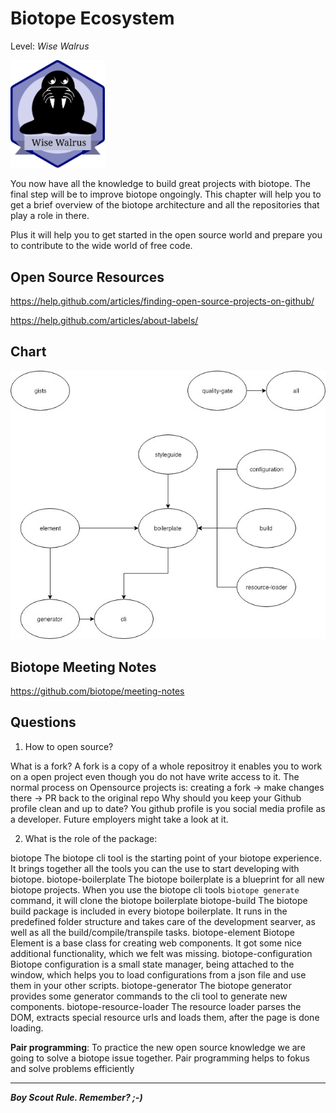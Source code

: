 # Biotope Ecosystem
Level: *Wise Walrus*

<img src="./assets/walrus_badge.svg" width="30%" height="auto" alt="wise_walrusp">

You now have all the knowledge to build great projects with biotope. The final step will be to improve biotope ongoingly.
This chapter will help you to get a brief overview of the biotope architecture and all the repositories that play a role in there.

Plus it will help you to get started in the open source world and prepare you to contribute to the wide world of free code.

## Open Source Resources
https://help.github.com/articles/finding-open-source-projects-on-github/

https://help.github.com/articles/about-labels/

## Chart
![biotope](./assets/biotope.jpg)

## Biotope Meeting Notes
https://github.com/biotope/meeting-notes

## Questions
01. How to open source?
<questions-component>
  <question-component>What is a fork?</question-component>
  <answer-component>A fork is a copy of a whole repositroy it enables you to work on a open project even though you do not have write access to it. The normal process on Opensource projects is: creating a fork -> make changes there -> PR back to the original repo</answer-component>
  <question-component>Why should you keep your Github profile clean and up to date?</question-component>
  <answer-component>You github profile is you social media profile as a developer. Future employers might take a look at it.</answer-component>
</questions-component>

02. What is the role of the package:
<questions-component>
  <question-component>biotope</question-component>
  <answer-component>The biotope cli tool is the starting point of your biotope experience. It brings together all the tools you can the use to start developing with biotope.</answer-component>
  <question-component>biotope-boilerplate</question-component>
  <answer-component>The biotope boilerplate is a blueprint for all new biotope projects. When you use the biotope cli tools <code>biotope generate</code> command, it will clone the biotope boilerplate</answer-component>
  <question-component>biotope-build</question-component>
  <answer-component>The biotope build package is included in every biotope boilerplate. It runs in the predefined folder structure and takes care of the development searver, as well as all the build/compile/transpile tasks.</answer-component>
  <question-component>biotope-element</question-component>
  <answer-component>Biotope Element is a base class for creating web components. It got some nice additional functionality, which we felt was missing.</answer-component>
  <question-component>biotope-configuration</question-component>
  <answer-component>Biotope configuration is a small state manager, being attached to the window, which helps you to load configurations from a json file and use them in your other scripts.</answer-component>
  <question-component>biotope-generator</question-component>
  <answer-component>The biotope generator provides some generator commands to the cli tool to generate new components.</answer-component>
  <question-component>biotope-resource-loader</question-component>
  <answer-component>The resource loader parses the DOM, extracts special resource urls and loads them, after the page is done loading.</answer-component>
</questions-component>

**Pair programming**:
To practice the new open source knowledge we are going to solve a biotope issue together.
Pair programming helps to fokus and solve problems efficiently


<authors-component v-bind:authors="[
    {
      username: 'SheepFromHeaven',
      name: 'Marc Emmanuel'
    }]"/>

---------------------------------------

_**Boy Scout Rule. Remember? ;-)**_
